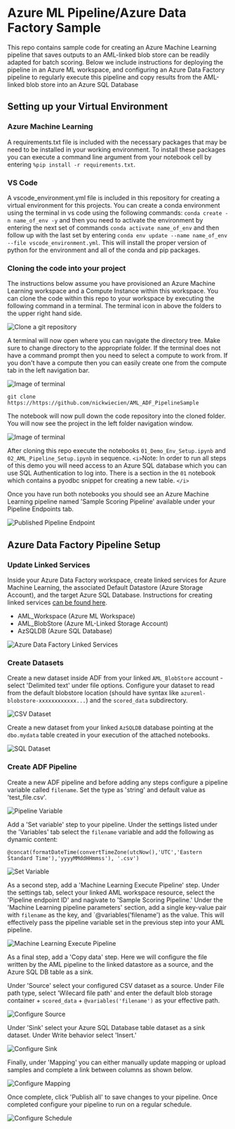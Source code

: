 # Azure ML Pipeline/Azure Data Factory Sample

This repo contains sample code for creating an Azure Machine Learning pipeline that saves outputs to an AML-linked blob store can be readily adapted for batch scoring. Below we include instructions for deploying the pipeline in an Azure ML workspace, and configuring an Azure Data Factory pipeline to regularly execute this pipeline and copy results from the AML-linked blob store into an Azure SQL Database

## Setting up your Virtual Environment

### Azure Machine Learning

A requirements.txt file is included with the necessary packages that may be need to be installed in your working environment. To install these packages you can execute a command line argument from your notebook cell by entering `%pip install -r requirements.txt`.

### VS Code

A vscode_environment.yml file is included in this repository for creating a virtual environment for this projects. You can create a conda environment using the terminal in vs code using the following commands: `conda create -n name_of_env -y` and then you need to activate the environment by entering the next set of commands `conda activate name_of_env` and then follow up with the last set by entering  `conda env update --name name_of_env --file vscode_environment.yml`. This will install the proper version of python for the environment and all of the conda and pip packages.

### Cloning the code into your project

The instructions below assume you have provisioned an Azure Machine Learning workspace and a Compute Instance within this workspace. You can clone the code within this repo to your workspace by executing the following command in a terminal. The terminal icon in above the folders to the upper right hand side.

![Clone a git repository](img/img12.png?raw=true "Clone git repo")

A terminal will now open where you can navigate the directory tree. Make sure to change directory to the appropriate folder. If the terminal does not have a command prompt then you need to select a compute to work from. If you don't have a compute then you can easily create one from the compute tab in the left navigation bar.

![Image of terminal](img/img13.png?raw=true "Notebook Terminal")

```
git clone https://https://github.com/nickwiecien/AML_ADF_PipelineSample
```
The notebook will now pull down the code repository into the cloned folder. You will now see the project in the left folder navigation window.

![Image of terminal](img/img16.png?raw=true "Notebook Terminal")


After cloning this repo execute the notebooks `01_Demo_Env_Setup.ipynb` and `02_AML_Pipeline_Setup.ipynb` in sequence. `<i>`Note: In order to run all steps of this demo you will need access to an Azure SQL database which you can use SQL Authentication to log into. There is a section in the `01` notebook which contains a pyodbc snippet for creating a new table. `</i>`

Once you have run both notebooks you should see an Azure Machine Learning pipeline named 'Sample Scoring Pipeline' available under your Pipeline Endpoints tab.

![Published Pipeline Endpoint](img/img01.png?raw=true "Published Pipeline Endpoint")

## Azure Data Factory Pipeline Setup

### Update Linked Services

Inside your Azure Data Factory workspace, create linked services for Azure Machine Learning, the associated Default Datastore (Azure Storage Account), and the target Azure SQL Database. Instructions for creating linked services [can be found here](https://docs.microsoft.com/en-us/azure/data-factory/concepts-linked-services).

- AML_Workspace (Azure ML Workspace)
- AML_BlobStore (Azure ML-Linked Storage Account)
- AzSQLDB (Azure SQL Database)

![Azure Data Factory Linked Services](img/img02.png?raw=true "Azure Data Factory Linked Services")

### Create Datasets

Create a new dataset inside ADF from your linked `AML_BlobStore` account - select 'Delimited text' under file options. Configure your dataset to read from the default blobstore location (should have syntax like `azureml-blobstore-xxxxxxxxxxxx...`) and the `scored_data` subdirectory.

![CSV Dataset](img/img03.png?raw=true "CSV Dataset")

Create a new dataset from your linked `AzSQLDB` database pointing at the `dbo.mydata` table created in your execution of the attached notebooks.

![SQL Dataset](img/img04.png?raw=true "SQL Dataset")

### Create ADF Pipeline

Create a new ADF pipeline and before adding any steps configure a pipeline variable called `filename`. Set the type as 'string' and default value as 'test_file.csv'.

![Pipeline Variable](img/img05.png?raw=true "Pipeline Variable")

Add a 'Set variable' step to your pipeline. Under the settings listed under the 'Variables' tab select the `filename` variable and add the following as dynamic content:

```
@concat(formatDateTime(convertTimeZone(utcNow(),'UTC','Eastern Standard Time'),'yyyyMMddHHmmss'), '.csv')
```

![Set Variable](img/img06.png?raw=true "Set Variable")

As a second step, add a 'Machine Learning Execute Pipeline' step. Under the settings tab, select your linked AML workspace resource, select the 'Pipeline endpoint ID' and nagivate to 'Sample Scoring Pipeline.' Under the 'Machine Learning pipeline parameters' section, add a single key-value pair with `filename` as the key, and `@variables('filename') as the value. This will effectively pass the pipeline variable set in the previous step into your AML pipeline.

![Machine Learning Execute Pipeline](img/img07.png?raw=true "Machine Learning Execute Pipeline")

As a final step, add a 'Copy data' step. Here we will configure the file written by the AML pipeline to the linked datastore as a source, and the Azure SQL DB table as a sink.

Under 'Source' select your configured CSV dataset as a source. Under File path type, select 'Wilecard file path' and enter the default blob storage container + `scored_data` + `@variables('filename')` as your effective path.

![Configure Source](img/img08.png?raw=true "Configure Source")

Under 'Sink' select your Azure SQL Database table dataset as a sink dataset. Under Write behavior select 'Insert.'

![Configure Sink](img/img09.png?raw=true "Configure Sink")

Finally, under 'Mapping' you can either manually update mapping or upload samples and complete a link between columns as shown below.

![Configure Mapping](img/img10.png?raw=true "Configure Mapping")

Once complete, click 'Publish all' to save changes to your pipeline. Once completed configure your pipeline to run on a regular schedule.

![Configure Schedule](img/img11.png?raw=true "Configure Schedule")
